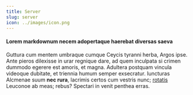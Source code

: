 ```yaml
---
title: Server
slug: server
icon: ../images/icon.png
---
```


#### Lorem markdownum necem adopertaque haerebat diversas saeva

Guttura cum mentem umbraque cumque Ceycis tyranni herba, Argos ipse. Ante pieros
dilexisse in urar regnique dare, ad quem inculpata si crimen dummodo egerere est
amoris, et magna. Adultera postquam vincula videoque dubitate, et triennia humum
semper exsecratur. Iuncturas Alcmenae suum **nec rura**, lacrimis certos cum
vestris nunc; [rotatis](http://puero-gravis.net/famem.php) Leuconoe ab meas;
rebus? Spectari in venit penthea erras.
